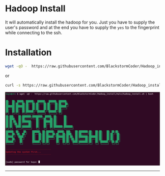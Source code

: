 # Hadoop Install
It will automatically install the hadoop for you. Just you have to supply the user's password and at the end you have to supply the `yes` to the fingerprint while connecting to the ssh.
# Installation

```bash
wget -qO -  https://raw.githubusercontent.com/BlackstormCoder/Hadoop_install/main/hadoop_install.sh | bash
```
or

```bash
curl -s https://raw.githubusercontent.com/BlackstormCoder/Hadoop_install/main/hadoop_install.sh | bash

```
 
![](https://raw.githubusercontent.com/BlackstormCoder/Hadoop_install/main/screenshot.png)

---
